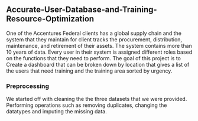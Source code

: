 ## Accurate-User-Database-and-Training-Resource-Optimization

One of the Accentures Federal clients has a global supply chain and the system that they maintain for client tracks the procurement, distribution, maintenance, and retirement of their assets. The system contains more than 10 years of data. Every user in their system is assigned different roles based on the functions that they need to perform. The goal of this project is to Create a dashboard that can be broken down by location that gives a list of the users that need training and the training area sorted by urgency. 

### Preprocessing
We started off with cleaning the the three datasets that we were provided. Performing operations such as removing duplicates, changing the datatypes and imputing the missing data.
